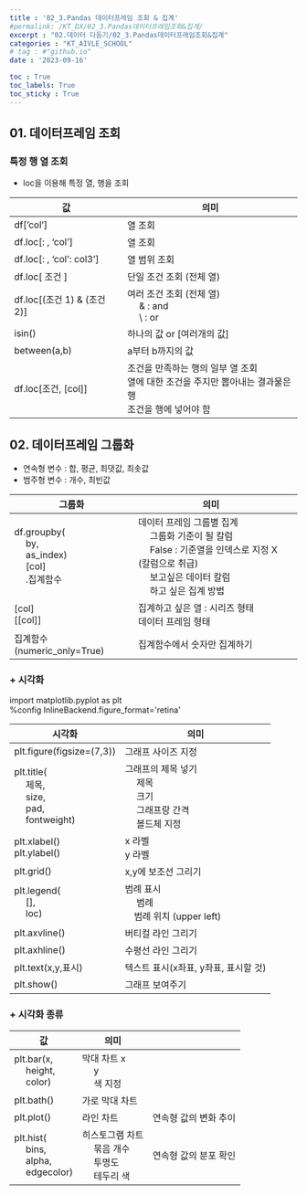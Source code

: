 ```yaml
---
title : '02_3.Pandas 데이터프레임 조회 & 집계' 
#permalink: /KT_DX/02_3.Pandas데이터프레임조회&집계/
excerpt : "02.데이터 다듬기/02_3.Pandas데이터프레임조회&집계"
categories : "KT_AIVLE_SCHOOL"
# tag : #"github.io"
date : '2023-09-16'

toc : True
toc_labels: True
toc_sticky : True
---
```


## 01. 데이터프레임 조회

### 특정 행 열 조회

- loc을 이용해 특정 열, 행을 조회

| 값  | 의미 |
| --- | --- |
| df[’col’] | 열 조회 |
| df.loc[: , ‘col’] | 열 조회 |
| df.loc[: , ‘col’: col3’] | 열 범위 조회 |
| df.loc[ 조건 ] | 단일 조건 조회 (전체 열) |
| df.loc[(조건 1) & (조건 2)] | 여러 조건 조회 (전체 열) <br>&emsp; & : and <br>&emsp;  \ : or|
| isin() | 하나의 값 or [여러개의 값]  |
| between(a,b) | a부터 b까지의 값  |
| df.loc[조건, [col]] | 조건을 만족하는 행의 일부 열 조회 <br> 열에 대한 조건을 주지만 뽑아내는 결과물은 행 <br> 조건을 행에 넣어야 함

<p></p>

## 02. 데이터프레임 그룹화

- 연속형 변수 : 합, 평균, 최댓값, 최솟값
- 범주형 변수 : 개수, 최빈값

<p></p>

| 그룹화  | 의미 | |
| --- | --- | --- |
| df.groupby( <br>&emsp; by, <br>&emsp; as_index) <br>&emsp; [col] <br>&emsp; .집계함수 | 데이터 프레임 그룹별 집계 <br>&emsp; 그룹화 기준이 될 칼럼 <br>&emsp; False : 기준열을 인덱스로 지정 X (칼럼으로 취급) <br>&emsp; 보고싶은 데이터 칼럼 <br>&emsp; 하고 싶은 집계 방법 |
| [col] <br> [[col]] | 집계하고 싶은 열 : 시리즈 형태 <br> 데이터 프레임 형태 |
|집계함수 (numeric_only=True) | 집계함수에서 숫자만 집계하기 |

<p></p>

 
### + 시각화
import matplotlib.pyplot as plt    
%config InlineBackend.figure_format='retina' 

<p></p>

| 시각화  | 의미 |
| --- | --- |
| plt.figure(figsize=(7,3)) | 그래프 사이즈 지정  |
| plt.title(<br>&emsp; 제목, <br>&emsp; size, <br>&emsp; pad, <br>&emsp; fontweight) | 그래프의 제목 넣기 <br>&emsp; 제목 <br>&emsp; 크기 <br>&emsp; 그래프랑 간격 <br>&emsp; 볼드체 지정 |
| plt.xlabel() <br> plt.ylabel() | x 라벨 <br> y 라벨 |
| plt.grid() | x,y에 보조선 그리기 |
| plt.legend( <br>&emsp; [], <br>&emsp; loc) | 범례 표시 <br>&emsp; 범례 <br>&emsp;범례 위치 (upper left) |
| plt.axvline() | 버티컬 라인 그리기 |
| plt.axhline() | 수평선 라인 그리기 |
| plt.text(x,y,표시) | 텍스트 표시(x좌표, y좌표, 표시할 것) |
| plt.show() | 그래프 보여주기 |

<p></p>

### + 시각화 종류

<p></p>

| 값  | 의미 |  |
| --- | --- | --- |
| plt.bar(x, <br>&emsp; height, <br>&emsp; color) | 막대 차트 x <br>&emsp; y <br>&emsp; 색 지정 | 
| plt.bath() | 가로 막대 차트 |
| plt.plot() | 라인 차트 | 연속형 값의 변화 추이  |
| plt.hist( <br>&emsp; bins, <br>&emsp; alpha, <br>&emsp; edgecolor) | 히스토그램 차트 <br>&emsp; 묶음 개수 <br>&emsp; 투명도 <br>&emsp; 테두리 색 | 연속형 값의 분포 확인 |

<p></p>


